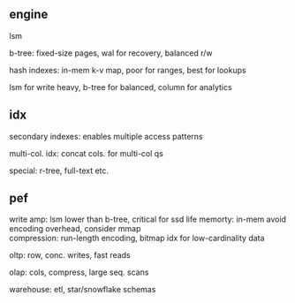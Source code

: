 ---
---
## engine 
lsm 

b-tree: fixed-size pages, wal for recovery, balanced r/w 

hash indexes: in-mem k-v map, poor for ranges, best for lookups 


lsm for write heavy, b-tree for balanced, column for analytics

## idx 
secondary indexes: enables multiple access patterns

multi-col. idx: concat cols. for multi-col qs

special: r-tree, full-text etc. 

## pef 
write amp: lsm lower than b-tree, critical for ssd life 
memorty: in-mem avoid encoding overhead, consider mmap  
compression: run-length encoding, bitmap idx for low-cardinality data 


oltp: row, conc. writes, fast reads 

olap: cols, compress, large seq. scans 

warehouse: etl, star/snowflake schemas 

